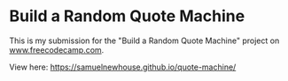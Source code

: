 # Build a Random Quote Machine

This is my submission for the "Build a Random Quote Machine" project on www.freecodecamp.com.

View here: https://samuelnewhouse.github.io/quote-machine/